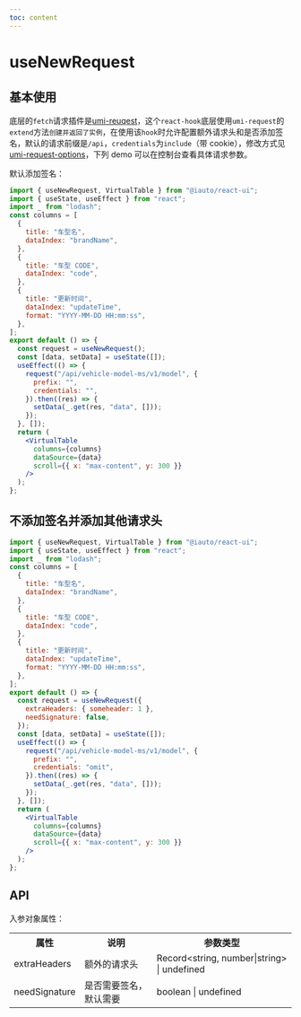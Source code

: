 ```yaml
---
toc: content
---
```


# useNewRequest

## 基本使用

底层的`fetch`请求插件是[umi-reuqest](https://github.com/umijs/umi-request/blob/master/README_zh-CN.md)，这个`react-hook`底层使用`umi-request`的`extend`方法`创建并返回了实例`，在使用该`hook`时允许配置额外请求头和是否添加签名，默认的请求前缀是`/api`，`credentials`为`include`（带 cookie），修改方式见[umi-request-options](https://github.com/umijs/umi-request/blob/master/README_zh-CN.md#umi-request-api)，下列 demo 可以在控制台查看具体请求参数。

默认添加签名：

```jsx
import { useNewRequest, VirtualTable } from "@iauto/react-ui";
import { useState, useEffect } from "react";
import _ from "lodash";
const columns = [
  {
    title: "车型名",
    dataIndex: "brandName",
  },
  {
    title: "车型 CODE",
    dataIndex: "code",
  },
  {
    title: "更新时间",
    dataIndex: "updateTime",
    format: "YYYY-MM-DD HH:mm:ss",
  },
];
export default () => {
  const request = useNewRequest();
  const [data, setData] = useState([]);
  useEffect(() => {
    request("/api/vehicle-model-ms/v1/model", {
      prefix: "",
      credentials: "",
    }).then((res) => {
      setData(_.get(res, "data", []));
    });
  }, []);
  return (
    <VirtualTable
      columns={columns}
      dataSource={data}
      scroll={{ x: "max-content", y: 300 }}
    />
  );
};
```

## 不添加签名并添加其他请求头

```jsx
import { useNewRequest, VirtualTable } from "@iauto/react-ui";
import { useState, useEffect } from "react";
import _ from "lodash";
const columns = [
  {
    title: "车型名",
    dataIndex: "brandName",
  },
  {
    title: "车型 CODE",
    dataIndex: "code",
  },
  {
    title: "更新时间",
    dataIndex: "updateTime",
    format: "YYYY-MM-DD HH:mm:ss",
  },
];
export default () => {
  const request = useNewRequest({
    extraHeaders: { someheader: 1 },
    needSignature: false,
  });
  const [data, setData] = useState([]);
  useEffect(() => {
    request("/api/vehicle-model-ms/v1/model", {
      prefix: "",
      credentials: "omit",
    }).then((res) => {
      setData(_.get(res, "data", []));
    });
  }, []);
  return (
    <VirtualTable
      columns={columns}
      dataSource={data}
      scroll={{ x: "max-content", y: 300 }}
    />
  );
};
```

## API

入参对象属性：

<table>
  <tr>
    <th><div style="white-space:nowrap;">属性</div></th>
    <th>说明</th>
    <th>参数类型</th>
  </tr>
  <tr>
    <td><div style="white-space:nowrap;">extraHeaders</div></td>
    <td>额外的请求头</td>
    <td>Record&lt;string, number|string&gt; | undefined</td>
  </tr>
  <tr>
    <td>needSignature</td>
    <td>是否需要签名，默认需要</td>
    <td>boolean |   undefined</td>
  </tr>
</table>

